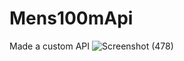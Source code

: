 # Mens100mApi
Made a custom API
![Screenshot (478)](https://user-images.githubusercontent.com/56120984/138551519-5f67fbcd-772f-4e7a-8691-0f936a76c39d.png)

